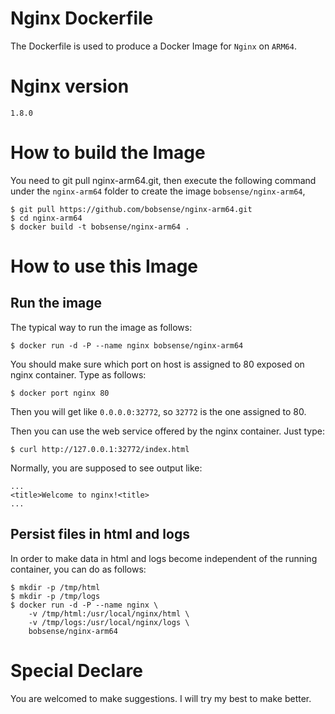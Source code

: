 # Nginx Dockerfile

The Dockerfile is used to produce a Docker Image for `Nginx` on `ARM64`.

# Nginx version

`1.8.0`

# How to build the Image

You need to git pull nginx-arm64.git, then execute the following command under the `nginx-arm64` folder to 
create the image `bobsense/nginx-arm64`,

```
$ git pull https://github.com/bobsense/nginx-arm64.git
$ cd nginx-arm64
$ docker build -t bobsense/nginx-arm64 .
```

# How to use this Image

## Run the image

The typical way to run the image as follows:

```
$ docker run -d -P --name nginx bobsense/nginx-arm64
```

You should make sure which port on host is assigned to 80 exposed on nginx container. Type as follows:

```
$ docker port nginx 80
```

Then you will get like `0.0.0.0:32772`, so `32772` is the one assigned to 80.

Then you can use the web service offered by the nginx container. Just type:

```
$ curl http://127.0.0.1:32772/index.html
```

Normally, you are supposed to see output like:
```
...
<title>Welcome to nginx!<title>
...
```

## Persist files in html and logs

In order to make data in html and logs become independent of the running container, you can do as follows:

```
$ mkdir -p /tmp/html
$ mkdir -p /tmp/logs
$ docker run -d -P --name nginx \
    -v /tmp/html:/usr/local/nginx/html \
    -v /tmp/logs:/usr/local/nginx/logs \
    bobsense/nginx-arm64
```

# Special Declare
You are welcomed to make suggestions. I will try my best to make better.
